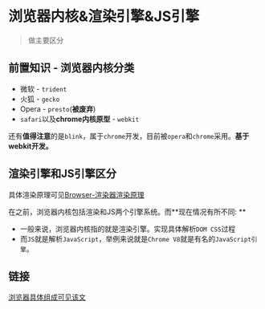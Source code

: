 # 浏览器内核&渲染引擎&JS引擎
> 做主要区分

## 前置知识 - 浏览器内核分类

* 微软 - `trident`
* 火狐 - `gecko`
* Opera - `presto`(**被废弃**)
* `safari`以及**chrome内核原型** - `webkit`

还有**值得注意**的是`blink`，属于`chrome`开发，目前被`opera`和`chrome`采用。**基于webkit开发。**

## 渲染引擎和JS引擎区分

具体渲染原理可见[Browser-渲染器渲染原理](https://github.com/JiangWeixian/JS-Tips/blob/master/Broswer/Browser-%E6%B5%8F%E8%A7%88%E5%99%A8%E6%B8%B2%E6%9F%93%E5%8E%9F%E7%90%86.md)

在之前，浏览器内核包括渲染和JS两个引擎系统。而**现在情况有所不同: **

* 一般来说，浏览器内核指的就是渲染引擎。实现具体解析`DOM CSS`过程
* 而`JS`就是解析`JavaScript`，举例来说就是`Chrome V8`就是有名的`JavaScript引擎`。

## 链接

[浏览器具体组成可见该文](https://www.html5rocks.com/zh/tutorials/internals/howbrowserswork/)
